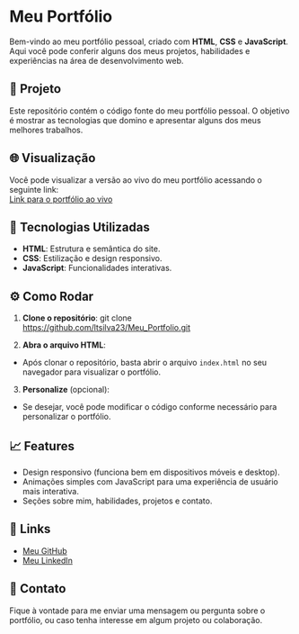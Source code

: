 # Meu Portfólio

Bem-vindo ao meu portfólio pessoal, criado com **HTML**, **CSS** e **JavaScript**. Aqui você pode conferir alguns dos meus projetos, habilidades e experiências na área de desenvolvimento web.

## 📁 Projeto

Este repositório contém o código fonte do meu portfólio pessoal. O objetivo é mostrar as tecnologias que domino e apresentar alguns dos meus melhores trabalhos.

## 🌐 Visualização

Você pode visualizar a versão ao vivo do meu portfólio acessando o seguinte link:  
[Link para o portfólio ao vivo](https://ltsilva-me.netlify.app/)

## 🚀 Tecnologias Utilizadas

- **HTML**: Estrutura e semântica do site.
- **CSS**: Estilização e design responsivo.
- **JavaScript**: Funcionalidades interativas.

## ⚙️ Como Rodar

1. **Clone o repositório**:
git clone https://github.com/ltsilva23/Meu_Portfolio.git


2. **Abra o arquivo HTML**:
- Após clonar o repositório, basta abrir o arquivo `index.html` no seu navegador para visualizar o portfólio.

3. **Personalize** (opcional):
- Se desejar, você pode modificar o código conforme necessário para personalizar o portfólio.

## 📈 Features

- Design responsivo (funciona bem em dispositivos móveis e desktop).
- Animações simples com JavaScript para uma experiência de usuário mais interativa.
- Seções sobre mim, habilidades, projetos e contato.

## 🔗 Links

- [Meu GitHub](https://github.com/ltsilva23)
- [Meu LinkedIn](https://www.linkedin.com/in/larissa-silva-93452911b/https://www.linkedin.com/in/larissa-silva-93452911b/)

## 💬 Contato

Fique à vontade para me enviar uma mensagem ou pergunta sobre o portfólio, ou caso tenha interesse em algum projeto ou colaboração.
